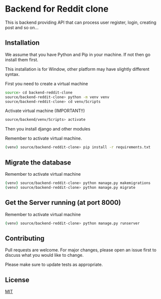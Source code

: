 # Backend for Reddit clone

This is backend providing API that can process user register, login, creating post and so on...

## Installation

We assume that you have Python and Pip in your machine. If not then go install them first.

This installation is for Window, other platform may have slightly different syntax.

First you need to create a virtual machine

```bash
source> cd backend-reddit-clone
source/backend-reddit-clone> python -m venv venv
source/backend-reddit-clone> cd venv/Scripts
```

Activate virtual machine (IMPORTANT!!)

```bash
source/backend/venv/Scripts> activate
```

Then you install django and other modules

Remember to activate virtual machine.

```bash
(venv) source/backend-reddit-clone> pip install -r requirements.txt
```

## Migrate the database

Remember to activate virtual machine

```bash
(venv) source/backend-reddit-clone> python manage.py makemigrations
(venv) source/backend-reddit-clone> python manage.py migrate
```

## Get the Server running (at port 8000)

Remember to activate virtual machine

```bash
(venv) source/backend-reddit-clone> python manage.py runserver
```

## Contributing

Pull requests are welcome. For major changes, please open an issue first to discuss what you would like to change.

Please make sure to update tests as appropriate.

## License

[MIT](https://choosealicense.com/licenses/mit/)